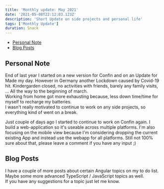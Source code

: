 ```yaml
---
title: 'Monthly update: May 2021'
date: '2021-05-08T22:12:03.123Z'
description: 'Short Update on side projects and personal life'
tags: ['Monthly Update']
duration: Snack
---
```


- [Personal Note](#personal-note)
- [Blog Posts](#blog-posts)

## Personal Note

End of last year I started on a new version for Confin and on an Update for Made my day. However in Germany another Lockdown
caused by Covid-19 hit. Kindergarden closed, no activities with friends, barely any family visits, ... All the way to the
beginning of march.  
Working from home got more exhausting because, less down time/time for myself to recharge my batteries.  
I wasn't really motivated to continue to work on any side projects, so everything kind of went on a break.

Just couple of days ago I started to continue to work on Confin again. I build a web-application so it's useable across multiple
platforms. I'm also focusing on the mobile view because I'm considering dropping the current existing App and instead use
the webapp for all platforms. Still not 100% sure about that, please leave a comment if you have any input ;)

## Blog Posts

I have a couple of more posts about certain Angular topics on my to do list. Maybe some more advanced TypeScript / JavaScript
topics as well.  
If you have any suggestions for a topic just let me know.
